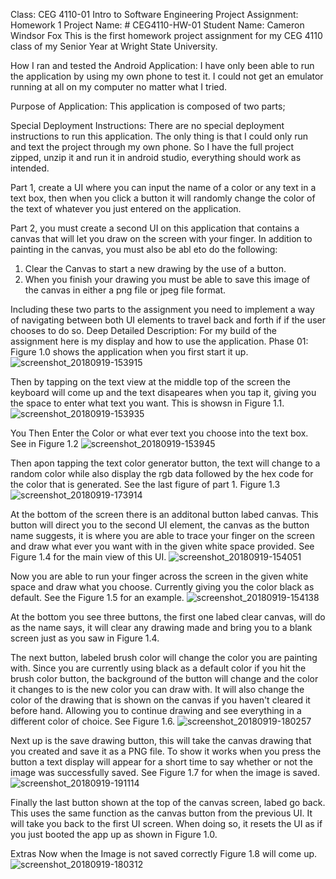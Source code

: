 Class: CEG 4110-01 Intro to Software Engineering
Project Assignment: Homework 1
Project Name: # CEG4110-HW-01
Student Name: Cameron Windsor Fox
This is the first homework project assignment for my CEG 4110 class of my Senior Year at Wright State University.

How I ran and tested the Android Application: I have only been able to run the application by using my own phone to test it. I could not get an emulator running at all on my computer no matter what I tried. 

Purpose of Application:
This application is composed of two parts; 

Special Deployment Instructions:
There are no special deployment instructions to run this application. The only thing is that I could only run and text the project through my own phone. So I have the 
full project zipped, unzip it and run it in android studio, everything should work as intended.

Part 1, create a UI where you can input the name of a color or any text in a text box, then when you click a button it will randomly change the color of the text of whatever you just entered on the application.

Part 2, you must create a second UI on this application that contains a canvas that will let you draw on the screen with your finger. In addition to painting in the canvas, you must also be abl eto do the following:
1. Clear the Canvas to start a new drawing by the use of a button.
2. When you finish your drawing you must be able to save this image of the canvas in either a png file or jpeg file format. 

Including these two parts to the assignment you need to implement a way of navigating between both UI elements to travel back and forth if if the user chooses to do so. 
Deep Detailed Description:
For my build of the assignment here is my display and how to use the application.
Phase 01:
Figure 1.0 shows the application when you first start it up.
![screenshot_20180919-153915](https://user-images.githubusercontent.com/33787330/45783321-4f469f00-bc1a-11e8-8ed2-40d7c8b67d96.png)

Then by tapping on the text view at the middle top of the screen the keyboard will come up and the text disapeares when you tap it, giving you the space to enter what text you want. This is showsn in Figure 1.1.
![screenshot_20180919-153935](https://user-images.githubusercontent.com/33787330/45783699-620da380-bc1b-11e8-9c44-47f48954af7b.png)

You Then Enter the Color or what ever text you choose into the text box. See in Figure 1.2
![screenshot_20180919-153945](https://user-images.githubusercontent.com/33787330/45783526-dbf15d00-bc1a-11e8-9b2a-93db327335a9.png)

Then apon tapping the text color generator button, the text will change to a random color while also display the rgb data followed by the hex code for the color that is generated. See the last figure of part 1. Figure 1.3
![screenshot_20180919-173914](https://user-images.githubusercontent.com/33787330/45783645-312d6e80-bc1b-11e8-881e-687790b25e43.png)

At the bottom of the screen there is an additonal button labed canvas. This button will direct you to the second UI element, the canvas as the button name suggests, it is where you are able to trace your finger on the screen and draw what ever you want with in the given white space provided. See Figure 1.4 for the main view of this UI.
![screenshot_20180919-154051](https://user-images.githubusercontent.com/33787330/45783904-faa42380-bc1b-11e8-88b4-a7f3f294b2c2.png)

Now you are able to run your finger across the screen in the given white space and draw what you choose. Currently giving you the color black as default. See the Figure 1.5 for an example.
![screenshot_20180919-154138](https://user-images.githubusercontent.com/33787330/45784058-64bcc880-bc1c-11e8-9dda-0388d64a7ec7.png)

At the bottom you see three buttons, the first one labed clear canvas, will do as the name says, it will clear any drawing made and bring you to a blank screen just as you saw in Figure 1.4.

The next button, labeled brush color will change the color you are painting with. Since you are currently using black as a default color if you hit the brush color button, the background of the button will change and the color it changes to is the new color you can draw with. It will also change the color of the drawing that is shown on the canvas if you haven't cleared it before hand. Allowing you to continue drawing and see everything in a different color of choice. See Figure 1.6.
![screenshot_20180919-180257](https://user-images.githubusercontent.com/33787330/45786986-d51d1700-bc27-11e8-87a8-2f0b9d6326dc.png)

Next up is the save drawing button, this will take the canvas drawing that you created and save it as a PNG file. To show it works when you press the button a text display will appear for a short time to say whether or not the image was successfully saved. See Figure 1.7 for when the image is saved.
![screenshot_20180919-191114](https://user-images.githubusercontent.com/33787330/45786773-edd8fd00-bc26-11e8-890f-301e33d98cda.png)

Finally the last button shown at the top of the canvas screen, labed go back. This uses the same function as the canvas button from the previous UI. It will take you back to the first UI screen. When doing so, it resets the UI as if you just booted the app up as shown in Figure 1.0.

Extras
Now when the Image is not saved correctly Figure 1.8 will come up.
![screenshot_20180919-180312](https://user-images.githubusercontent.com/33787330/45787048-1f05fd00-bc28-11e8-940b-2efeaecc5e72.png)
